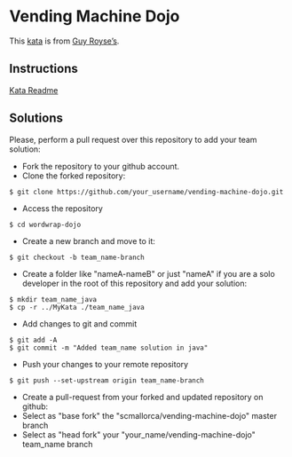 Vending Machine Dojo
=========================

This [kata](https://github.com/guyroyse/vending-machine-kata) is from [Guy Royse’s](https://twitter.com/guyroyse).

## Instructions

[Kata Readme](https://github.com/guyroyse/vending-machine-kata/blob/master/README.md)

## Solutions
Please, perform a pull request over this repository to add your team solution:
* Fork the repository to your github account.
* Clone the forked repository:
```
$ git clone https://github.com/your_username/vending-machine-dojo.git
```
* Access the repository
```
$ cd wordwrap-dojo
```
* Create a new branch and move to it:
```
$ git checkout -b team_name-branch
```
* Create a folder like "nameA-nameB" or just "nameA" if you are a solo developer in the root of this repository and add your solution:
```
$ mkdir team_name_java
$ cp -r ../MyKata ./team_name_java
```
* Add changes to git and commit
```
$ git add -A
$ git commit -m "Added team_name solution in java"
```
* Push your changes to your remote repository
```
$ git push --set-upstream origin team_name-branch
```
* Create a pull-request from your forked and updated repository on github:
* Select as "base fork" the "scmallorca/vending-machine-dojo" master branch
* Select as "head fork" your "your_name/vending-machine-dojo" team_name branch
